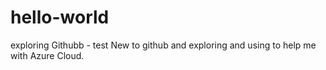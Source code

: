 # hello-world
exploring Githubb - test
New to  github and exploring and using to  help me with Azure Cloud.
